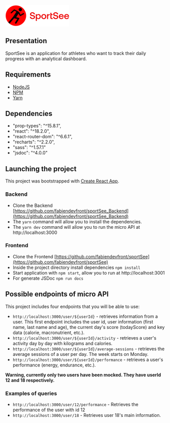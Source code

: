 ![logo](src/assets/logo_readme.png)

## Presentation

SportSee is an application for athletes who want to track their daily progress with an analytical dashboard.

## Requirements

* [NodeJS](https://nodejs.org/en/)
* [NPM](https://www.npmjs.com/)
* [Yarn](https://yarnpkg.com/)

## Dependencies

* "prop-types": "^15.8.1",
* "react": "^18.2.0",
* "react-router-dom": "^6.6.1",
* "recharts": "^2.2.0",
* "sass": "^1.57.1"
* "jsdoc": "^4.0.0"

## Launching the project

This project was bootstrapped with [Create React App](https://github.com/facebook/create-react-app).

### Backend

* Clone the Backend [https://github.com/fabiendevfront/sportSee_Backend](https://github.com/fabiendevfront/sportSee_Backend)
* The `yarn` command will allow you to install the dependencies.
* The `yarn dev` command will allow you to run the micro API at http://localhost:3000

### Frontend

* Clone the Frontend [https://github.com/fabiendevfront/sportSee](https://github.com/fabiendevfront/sportSee)
* Inside the project directory install dependencies `npm install`
* Start application with `npm start`, allow you to run at http://localhost:3001
* For generate JSDoc `npm run docs`


## Possible endpoints of micro API

This project includes four endpoints that you will be able to use:

* `http://localhost:3000/user/${userId}` - retrieves information from a user. This first endpoint includes the user id, user information (first name, last name and age), the current day's score (todayScore) and key data (calorie, macronutrient, etc.).
* `http://localhost:3000/user/${userId}/activity` - retrieves a user's activity day by day with kilograms and calories.
* `http://localhost:3000/user/${userId}/average-sessions` - retrieves the average sessions of a user per day. The week starts on Monday.
* `http://localhost:3000/user/${userId}/performance` - retrieves a user's performance (energy, endurance, etc.).


**Warning, currently only two users have been mocked. They have userId 12 and 18 respectively.**

### Examples of queries

* `http://localhost:3000/user/12/performance` - Retrieves the performance of the user with id 12
* `http://localhost:3000/user/18` - Retrieves user 18's main information.